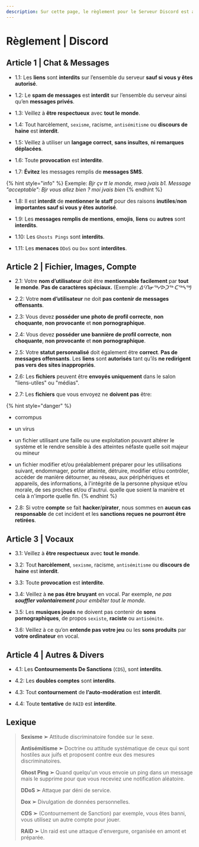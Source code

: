 ```yaml
---
description: Sur cette page, le règlement pour le Serveur Discord est affiché.
---
```


# Règlement | Discord

## Article 1 | Chat & Messages

* 1.1: Les **liens** sont **interdits** sur l’ensemble du serveur **sauf si vous y êtes autorisé**.



* 1.2: Le **spam de messages** est **interdit** sur l’ensemble du serveur ainsi qu’en **messages privés**.



* 1.3: Veillez à **être respectueux** avec **tout le monde**.



* 1.4: Tout harcèlement, `sexisme`, racisme, `antisémitisme` ou **discours de haine** est **interdit**.



* 1.5: Veillez à utiliser un **langage correct**, **sans insultes**, **ni remarques déplacées**.



* 1.6: Toute **provocation** est **interdite**.



* 1.7: **Évitez** les messages remplis de **messages SMS**.

{% hint style="info" %}
Exemple: _Bjr çv tt le monde, mwa jvais b1. Message "acceptable": Bjr vous allez bien ? moi jvais bien_
{% endhint %}



* 1.8: Il est **interdit** de **mentionner le staff** pour des raisons **inutiles**/**non importantes sauf si vous y êtes autorisé**.



* 1.9: Les **messages remplis de mentions**, **emojis**, **liens** ou **autres** sont **interdits**.



* 1.10: Les `Ghosts Pings` sont **interdits**.



* 1.11: Les **menaces** `DDoS` ou `Dox` sont **interdites**.

## Article 2 | Fichier, Images, Compte

* 2.1: Votre **nom d’utilisateur** doit être **mentionnable facilement** par **tout le monde**. **Pas de caractères spéciaux.** (Exemple: _ᐃᑦᑎᓂᖅᓯᐅᑐᖅ ᑕᖅᓴᖅ)_



* 2.2: Votre **nom d’utilisateur** ne doit **pas contenir de messages offensants**.



* 2.3: Vous devez **posséder une photo de profil correcte**, **non choquante**, **non provocante** et **non pornographique**.



* 2.4: Vous devez **posséder une bannière de profil correcte**, **non choquante**, **non provocante** et **non pornographique**.



* 2.5: Votre **statut personnalisé** doit également être **correct**. **Pas de messages offensants**. Les **liens** sont **autorisés** tant qu’ils **ne redirigent pas vers des sites inappropriés**.



* 2.6: Les **fichiers** peuvent être **envoyés uniquement** dans le salon "liens-utiles" ou "médias".



* 2.7: Les **fichiers** que vous envoyez ne **doivent pas** être:

{% hint style="danger" %}
* corrompus
* un virus
* un fichier utilisant une faille ou une exploitation pouvant altérer le système et le rendre sensible à des atteintes néfaste quelle soit majeur ou mineur
* un fichier modifier et/ou préalablement préparer pour les utilisations suivant, endommager, porter atteinte, détruire, modifier et/ou contrôler, accéder de manière détourner, au réseau, aux périphériques et appareils, des informations, à l'intégrité de la personne physique et/ou morale, de ses proches et/ou d'autrui. quelle que soient la manière et cela à n'importe quelle fin.
{% endhint %}



* 2.8: Si votre **compte** se fait **hacker**/**pirater**, nous sommes en **aucun cas responsable** de cet incident et les **sanctions reçues ne pourront être retirées**.

## Article 3 | Vocaux

* 3.1: Veillez à **être respectueux** avec **tout le monde**.



* 3.2: Tout **harcèlement**, `sexisme`, racisme, `antisémitisme` ou **discours de haine** est **interdit**.



* 3.3: Toute **provocation** est **interdite**.



* 3.4: Veillez à **ne pas être bruyant** en vocal. Par exemple, _ne pas **souffler volontairement** pour embêter tout le monde._



* 3.5: Les **musiques joués** ne doivent pas contenir de **sons pornographiques**, de propos `sexiste`, **raciste** ou `antisémite`.



* 3.6: Veillez à ce qu’on **entende pas votre jeu** ou les **sons produits** par **votre ordinateur** en vocal.

## Article 4 | Autres & Divers

* 4.1: Les **Contournements De Sanctions** (`CDS`), sont **interdits**.



* 4.2: Les **doubles comptes** sont **interdits**.



* 4.3: Tout **contournement** de **l’auto-modération** est **interdit**.



* 4.4: Toute **tentative** de `RAID` est **interdite**.

## Lexique

> **Sexisme ➢** Attitude discriminatoire fondée sur le sexe.
>
> **Antisémitisme ➢** Doctrine ou attitude systématique de ceux qui sont hostiles aux juifs et proposent contre eux des mesures discriminatoires.
>
> **Ghost Ping ➢** Quand quelqu'un vous envoie un ping dans un message mais le supprime pour que vous receviez une notification aléatoire.
>
> **DDoS ➢** Attaque par déni de service.
>
> **Dox ➢** Divulgation de données personnelles.
>
> **CDS ➢** (Contournement de Sanction) par exemple, vous êtes banni, vous utilisez un autre compte pour jouer.
>
> **RAID ➢** Un raid est une attaque d'envergure, organisée en amont et préparée.
